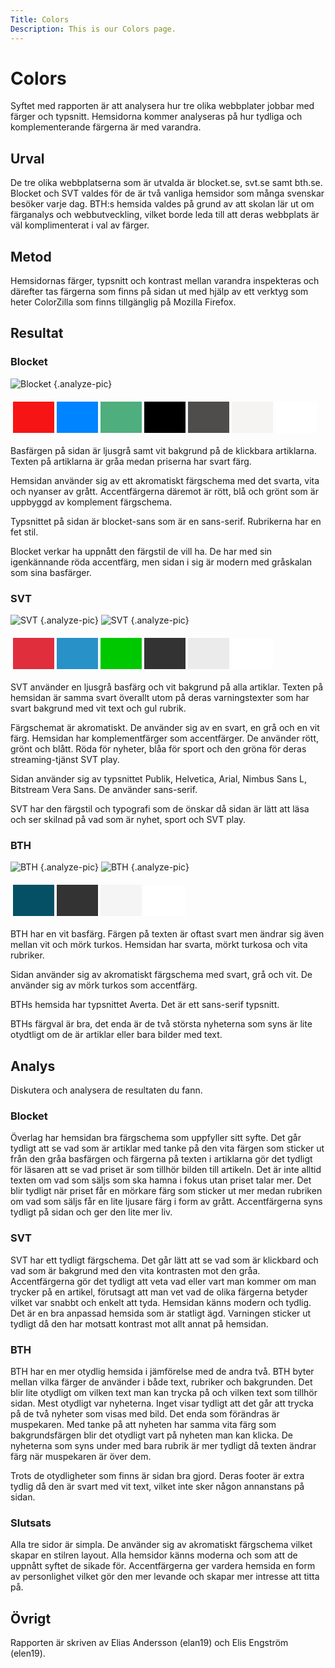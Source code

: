 ```yaml
---
Title: Colors
Description: This is our Colors page.
---
```


Colors
=======================

Syftet med rapporten är att analysera hur tre olika webbplater jobbar med färger och typsnitt. Hemsidorna kommer analyseras på hur tydliga och komplementerande färgerna är med varandra.

Urval
-----------------------

De tre olika webbplatserna som är utvalda är blocket.se, svt.se samt bth.se. Blocket och SVT valdes för de är två vanliga hemsidor som många svenskar besöker varje dag.
BTH:s hemsida valdes på grund av att skolan lär ut om färganalys och webbutveckling, vilket borde leda till att deras webbplats är väl komplimenterat i val av färger.

Metod
-----------------------

Hemsidornas färger, typsnitt och kontrast mellan varandra inspekteras och därefter tas färgerna som finns på sidan ut med hjälp av ett verktyg som heter ColorZilla som finns tillgänglig på Mozilla Firefox.

Resultat
-----------------------

### Blocket

![Blocket](%assets_url%/img/blocket.png) {.analyze-pic}

<table style="border-spacing: 4px; border-collapse: separate">
<tr>
<td style="height: 50px; width: 50px; background-color: #F71414">
<td style="height: 50px; width: 50px; background-color: #0084FF">
<td style="height: 50px; width: 50px; background-color: #4EAE7D">
<td style="height: 50px; width: 50px; background-color: #000000">
<td style="height: 50px; width: 50px; background-color: #4F4D4C">
<td style="height: 50px; width: 50px; background-color: #F6F4F3">
<td style="height: 50px; width: 50px; background-color: #FFFFFF">
</tr>
</table>
Basfärgen på sidan är ljusgrå samt vit bakgrund på de klickbara artiklarna. Texten på artiklarna är gråa medan priserna har svart färg.

Hemsidan använder sig av ett akromatiskt färgschema med det svarta, vita och nyanser av grått. Accentfärgerna däremot är rött, blå och grönt som är uppbyggd av komplement färgschema.

Typsnittet på sidan är blocket-sans som är en sans-serif. Rubrikerna har en fet stil.

Blocket verkar ha uppnått den färgstil de vill ha. De har med sin igenkännande röda accentfärg, men sidan i sig är modern med gråskalan som sina basfärger.

### SVT
![SVT](%assets_url%/img/svt.png) {.analyze-pic}
![SVT](%assets_url%/img/svt1.png) {.analyze-pic}

<table style="border-spacing: 4px; border-collapse: separate">
<tr>
<td style="height: 50px; width: 50px; background-color: #E02E3D">
<td style="height: 50px; width: 50px; background-color: #2891C8">
<td style="height: 50px; width: 50px; background-color: #00C800">
<td style="height: 50px; width: 50px; background-color: #333333">
<td style="height: 50px; width: 50px; background-color: #EBEBEB">
<td style="height: 50px; width: 50px; background-color: #FFFFFF">
</tr>
</table>
SVT använder en ljusgrå basfärg och vit bakgrund på alla artiklar. Texten på hemsidan är samma svart överallt utom på deras varningstexter som har svart bakgrund med vit text och gul rubrik.

Färgschemat är akromatiskt. De använder sig av en svart, en grå och en vit färg. Hemsidan har komplementfärger som accentfärger. De använder rött, grönt och blått. Röda för nyheter, blåa för sport och den gröna för deras streaming-tjänst SVT play.

Sidan använder sig av typsnittet Publik, Helvetica, Arial, Nimbus Sans L, Bitstream Vera Sans. De använder sans-serif.

SVT har den färgstil och typografi som de önskar då sidan är lätt att läsa och ser skilnad på vad som är nyhet, sport och SVT play.

### BTH
![BTH](%assets_url%/img/bth.png) {.analyze-pic}
![BTH](%assets_url%/img/bth1.png) {.analyze-pic}
<table style="border-spacing: 4px; border-collapse: separate">
<tr>
<td style="height: 50px; width: 50px; background-color: #055064">
<td style="height: 50px; width: 50px; background-color: #333333">
<td style="height: 50px; width: 50px; background-color: #F5F5F5">
<td style="height: 50px; width: 50px; background-color: #FFFFFF">
</tr>
</table>
BTH har en vit basfärg. Färgen på texten är oftast svart men ändrar sig även mellan vit och mörk turkos. Hemsidan har svarta, mörkt turkosa och vita rubriker. 

Sidan använder sig av akromatiskt färgschema med svart, grå och vit. De använder sig av mörk turkos som accentfärg.

BTHs hemsida har typsnittet Averta. Det är ett sans-serif typsnitt.

BTHs färgval är bra, det enda är de två största nyheterna som syns är lite otydtligt om de är artiklar eller bara bilder med text.

Analys
-----------------------

Diskutera och analysera de resultaten du fann.
### Blocket
Överlag har hemsidan bra färgschema som uppfyller sitt syfte. Det går tydligt att se vad som är artiklar med tanke på den vita färgen som sticker ut från den gråa basfärgen och färgerna på texten i artiklarna gör det tydligt för läsaren att se vad priset är som tillhör bilden till artikeln. Det är inte alltid texten om vad som säljs som ska hamna i fokus utan priset talar mer. Det blir tydligt när priset får en mörkare färg som sticker ut mer medan rubriken om vad som säljs får en lite ljusare färg i form av grått. Accentfärgerna syns tydligt på sidan och ger den lite mer liv.

### SVT
SVT har ett tydligt färgschema. Det går lätt att se vad som är klickbard och vad som är bakgrund med den vita kontrasten mot den gråa. Accentfärgerna gör det tydligt att veta vad eller vart man kommer om man trycker på en artikel, förutsagt att man vet vad de olika färgerna betyder vilket var snabbt och enkelt att tyda. Hemsidan känns modern och tydlig. Det är en bra anpassad hemsida som är statligt ägd. Varningen sticker ut tydligt då den har motsatt kontrast mot allt annat på hemsidan.

### BTH
BTH har en mer otydlig hemsida i jämförelse med de andra två. BTH byter mellan vilka färger de använder i både text, rubriker och bakgrunden. Det blir lite otydligt om vilken text man kan trycka på och vilken text som tillhör sidan. Mest otydligt var nyheterna. Inget visar tydligt att det går att trycka på de två nyheter som visas med bild. Det enda som förändras är muspekaren. Med tanke på att nyheten har samma vita färg som bakgrundsfärgen blir det otydligt vart på nyheten man kan klicka. De nyheterna som syns under med bara rubrik är mer tydligt då texten ändrar färg när muspekaren är över dem.

Trots de otydligheter som finns är sidan bra gjord. Deras footer är extra tydlig då den är svart med vit text, vilket inte sker någon annanstans på sidan.

### Slutsats
Alla tre sidor är simpla. De använder sig av akromatiskt färgschema vilket skapar en stilren layout. Alla hemsidor känns moderna och som att de uppnått syftet de sikade för. Accentfärgerna ger vardera hemsida en form av personlighet vilket gör den mer levande och skapar mer intresse att titta på.

Övrigt
-----------------------

Rapporten är skriven av Elias Andersson (elan19) och Elis Engström (elen19).